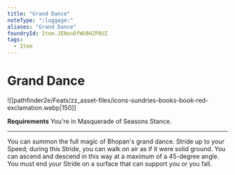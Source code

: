 ```yaml
---
title: "Grand Dance"
noteType: ":luggage:"
aliases: "Grand Dance"
foundryId: Item.JENoo8fWU9HZP8UZ
tags:
  - Item
---
```


# Grand Dance
![[pathfinder2e/Feats/zz_asset-files/icons-sundries-books-book-red-exclamation.webp|150]]

**Requirements** You're in Masquerade of Seasons Stance.

* * *

You can summon the full magic of Bhopan's grand dance. Stride up to your Speed; during this Stride, you can walk on air as if it were solid ground. You can ascend and descend in this way at a maximum of a 45-degree angle. You must end your Stride on a surface that can support you or you fall.
